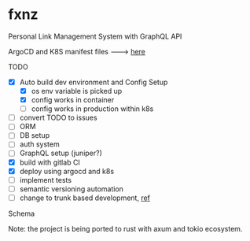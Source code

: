 # fxnz

Personal Link Management System with GraphQL API

ArgoCD and K8S manifest files ---> [here](https://gitlab.com/fivehanz/lms-cd-files)

TODO

- [x] Auto build dev environment and Config Setup
  - [x] os env variable is picked up
  - [x] config works in container
  - [ ] config works in production within k8s
- [ ] convert TODO to issues
- [ ] ORM
- [ ] DB setup
- [ ] auth system
- [ ] GraphQL setup (juniper?)
- [x] build with gitlab CI
- [x] deploy using argocd and k8s
- [ ] implement tests
- [ ] semantic versioning automation
- [ ] change to trunk based development, [ref](https://cloud.google.com/architecture/devops/devops-tech-trunk-based-development)

Schema

Note: the project is being ported to rust with axum and tokio ecosystem.
